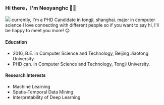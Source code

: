 ### Hi there，I'm Neoyanghc 🙋‍♂️

![](https://camo.githubusercontent.com/be37cdc8f930300096c506ad4574eaae977c48fbb2705cfcb92f4eeab8282c7a/68747470733a2f2f6d656469612e67697068792e636f6d2f6d656469612f56674344417a634b767352364f4d307557672f67697068792e676966)
currently, I'm a PHD Candidate in tongji, shanghai. major in computer science
I love connecting with different people so if you want to say hi, I'll be happy to meet you more! 😊


#### Education
+ 2016, B.E. in Computer Science and Technology, Beijing Jiaotong University.
+ PHD can. in Computer Science and Technology, Tongji University.

#### Research Interests
 + Machine Learning
 + Spatia-Temporal Data Mining
 + Interpretability of Deep Learning
 
